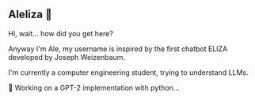 ## Aleliza 👋

<!--
**Aleliza/Aleliza** is a ✨ _special_ ✨ repository because its `README.md` (this file) appears on your GitHub profile.

Here are some ideas to get you started:

- 🔭 I’m currently working on ...
- 🌱 I’m currently learning ...
- 👯 I’m looking to collaborate on ...
- 🤔 I’m looking for help with ...
- 💬 Ask me about ...
- 📫 How to reach me: ...
- 😄 Pronouns: ...
- ⚡ Fun fact: ...
-->
Hi, wait... how did you get here?

Anyway I'm Ale, my username is inspired by the first chatbot ELIZA developed by Joseph Weizenbaum.

I'm currently a computer engineering student, trying to understand LLMs.

  💬 Working on a GPT-2 implementation with python...

